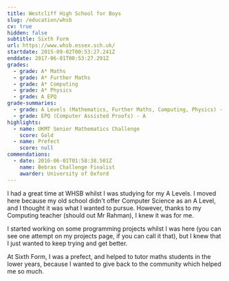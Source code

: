 ```yaml
---
title: Westcliff High School for Boys
slug: /education/whsb
cv: true
hidden: false
subtitle: Sixth Form
url: https://www.whsb.essex.sch.uk/
startdate: 2015-09-02T00:53:27.241Z
enddate: 2017-06-01T00:53:27.291Z
grades:
  - grade: A* Maths
  - grade: A* Further Maths
  - grade: A* Computing
  - grade: A* Physics
  - grade: A EPQ
grade-summaries:
  - grade: A Levels (Mathematics, Further Maths, Computing, Physics) - 4 A*
  - grade: EPQ (Computer Assisted Proofs) - A
highlights:
  - name: UKMT Senior Mathematics Challenge
    score: Gold
  - name: Prefect
    score: null
commendations:
  - date: 2016-06-01T01:58:38.501Z
    name: Bebras Challenge Finalist
    awarder: University of Oxford
---
```


I had a great time at WHSB whilst I was studying for my A Levels. I moved here because my old school didn't offer Computer Science as an A Level, and I thought it was what I wanted to pursue. However, thanks to my Computing teacher (should out Mr Rahman), I knew it was for me.

I started working on some programming projects whilst I was here (you can see one attempt on my projects page, if you can call it that), but I knew that I just wanted to keep trying and get better.

At Sixth Form, I was a prefect, and helped to tutor maths students in the lower years, because I wanted to give back to the community which helped me so much.
